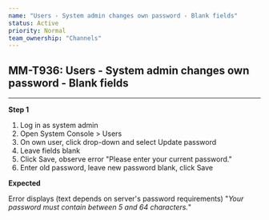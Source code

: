 ```yaml
---
name: "Users - System admin changes own password - Blank fields"
status: Active
priority: Normal
team_ownership: "Channels"
---
```


## MM-T936: Users - System admin changes own password - Blank fields

---

**Step 1**

1. Log in as system admin
2. Open System Console > Users
3. On own user, click drop-down and select Update password
4. Leave fields blank
5. Click Save, observe error "Please enter your current password."
6. Enter old password, leave new password blank, click Save

**Expected**

Error displays (text depends on server's password requirements) "_Your password must contain between 5 and 64 characters._"
